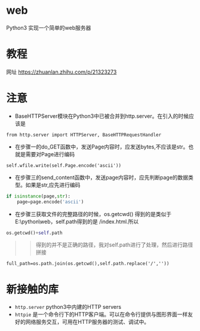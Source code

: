 # web
Python3 实现一个简单的web服务器
# 教程
网址 https://zhuanlan.zhihu.com/p/21323273
# 注意
* BaseHTTPServer模块在Python3中已被合并到http.server。在引入的时候应该是</br>
```
from http.server import HTTPServer, BaseHTTPRequestHandler
```
* 在步骤一的do_GET函数中，发送Page内容时，应发送bytes,不应该是str。也就是需要对Page进行编码
```
self.wfile.write(self.Page.encode('ascii'))
``` 
* 在步骤三的send_content函数中，发送page内容时，应先判断page的数据类型。如果是str,应先进行编码
```python
if isinstance(page,str):
    page=page.encode('ascii')
```
* 在步骤三获取文件的完整路径的时候，os.getcwd() 得到的是类似于E:\python\web，self.path得到的是 /index.html.所以
```python
os.getcwd()+self.path
```
>> 得到的并不是正确的路径，我对self.path进行了处理，然后进行路径拼接
```
full_path=os.path.join(os.getcwd(),self.path.replace('/',''))
```
# 新接触的库
* `http.server` python3中内建的HTTP servers</br>
* `httpie` 是一个命令行下的HTTP客户端。可以在命令行提供与图形界面一样友好的网络服务交互，可用在HTTP服务器的测试、调试中。
